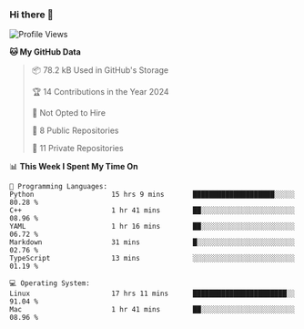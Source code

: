 ### Hi there 👋

<!--
**huayuan4396/huayuan4396** is a ✨ _special_ ✨ repository because its `README.md` (this file) appears on your GitHub profile.

Here are some ideas to get you started:

- 🔭 I’m currently working on ...
- 🌱 I’m currently learning ...
- 👯 I’m looking to collaborate on ...
- 🤔 I’m looking for help with ...
- 💬 Ask me about ...
- 📫 How to reach me: ...
- 😄 Pronouns: ...
- ⚡ Fun fact: ...
-->

<!--START_SECTION:waka-->
![Profile Views](http://img.shields.io/badge/Profile%20Views-0-blue)

**🐱 My GitHub Data** 

> 📦 78.2 kB Used in GitHub's Storage 
 > 
> 🏆 14 Contributions in the Year 2024
 > 
> 🚫 Not Opted to Hire
 > 
> 📜 8 Public Repositories 
 > 
> 🔑 11 Private Repositories 
 > 
📊 **This Week I Spent My Time On** 

```text
💬 Programming Languages: 
Python                   15 hrs 9 mins       ████████████████████░░░░░   80.28 % 
C++                      1 hr 41 mins        ██░░░░░░░░░░░░░░░░░░░░░░░   08.96 % 
YAML                     1 hr 16 mins        ██░░░░░░░░░░░░░░░░░░░░░░░   06.72 % 
Markdown                 31 mins             █░░░░░░░░░░░░░░░░░░░░░░░░   02.76 % 
TypeScript               13 mins             ░░░░░░░░░░░░░░░░░░░░░░░░░   01.19 % 

💻 Operating System: 
Linux                    17 hrs 11 mins      ███████████████████████░░   91.04 % 
Mac                      1 hr 41 mins        ██░░░░░░░░░░░░░░░░░░░░░░░   08.96 % 
```


<!--END_SECTION:waka-->
